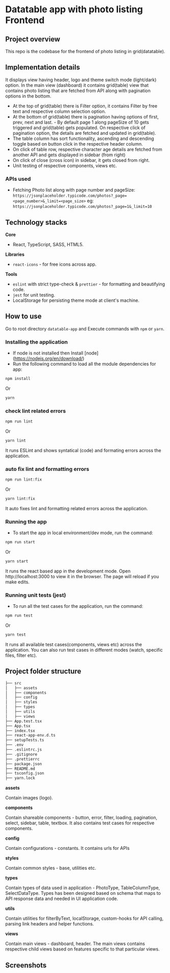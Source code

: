 # Datatable app with photo listing Frontend
## Project overview
This repo is the codebase for the frontend of photo listing in grid(datatable). 

## Implementation details
It displays view having header, logo and theme switch mode (light/dark) option.
In the main view (dashboard) it contains grid(table) view that contains photo listing that are fetched from API along with pagination options in the bottom.
- At the top of grid(table) there is Filter option, it contains Filter by free text and respective column selection option.
- At the bottom of grid(table) there is pagination having options of first, prev, next and last. - By default page 1 along pageSize of 10 gets triggered and grid(table) gets populated. On respective click of pagination option, the details are fetched and updated in grid(table).
- The table column has sort functionality, ascending and descending toggle based on button click in the respective header column.
- On click of table row, respective character age details are fetched from another API and gets displayed in sidebar (from right)
- On click of close (cross icon) in sidebar, it gets closed from right.
- Unit testing of respective components, views etc.

### APIs used
- Fetching Photo list along with page number and pageSize: ``https://jsonplaceholder.typicode.com/photos?_page=<page_number>&_limit=<page_size>``
eg: ``https://jsonplaceholder.typicode.com/photos?_page=1&_limit=10``

## Technology stacks

__Core__
- React, TypeScript, SASS, HTML5.

__Libraries__
- ``react-icons`` - for free icons across app.

__Tools__
- ``eslint`` with strict type-check & ``prettier`` - for formatting and beautifying code.
- ``jest`` for unit testing.
- LocalStorage for persisting theme mode at client's machine.

## How to use
Go to root directory `datatable-app` and Execute commands with `npm` or `yarn`.

### Installing the application
- If node is not installed then Install [node] (https://nodejs.org/en/download/)
- Run the following command to load all the module dependencies for app:
```bash
npm install
```
Or
```bash
yarn
```

### check lint related errors
```bash
npm run lint
```
Or
```bash
yarn lint
```
It runs ESLint and shows syntatical (code) and formating errors across the application.

### auto fix lint and formatting errors
```bash
npm run lint:fix
```
Or
```bash
yarn lint:fix
```
It auto fixes lint and formatting related errors across the application.

### Running the app
- To start the app in local environment/dev mode, run the command:
```bash
npm run start
```
Or
```bash
yarn start
```
It runs the react based app in the development mode. Open http://localhost:3000 to view it in the browser. The page will reload if you make edits.

### Running unit tests (jest)
- To run all the test cases for the application, run the command:
```bash
npm run test
```
Or
```bash
yarn test
```
It runs all available test cases(components, views etc) across the application. You can also run test cases in different modes (watch, specific files, filter etc).

## Project folder structure
```bash
├── src
│   ├── assets
│   ├── components
│   ├── config
│   ├── styles
│   ├── types
│   ├── utils
│   ├── views
├── App.test.tsx
├── App.tsx
├── index.tsx
├── react-app-env.d.ts
├── setupTests.ts
├── .env
├── .eslintrc.js
├── .gitignore
├── .prettierrc
├── package.json
├── README.md
├── tsconfig.json
├── yarn.lock
```

__assets__ 

Contain images (logo).

__components__ 

Contain shareable components - button, error, filter, loading, pagination, select, sidebar, table, textbox. It also contains test cases for respective components.

__config__ 

Contain configurations - constants. It contains urls for APIs

__styles__ 

Contain common styles - base, utilities etc.

__types__ 

Contain types of data used in application - PhotoType, TableColumnType, SelectDataType. Types has been designed based on schema that maps to API response data and needed in UI application code.

__utils__ 

Contain utilities for filterByText, localStorage, custom-hooks for API calling, parsing link headers and helper functions.

__views__

Contain main views - dashboard, header. The main views contains respective child views based on features specific to that particular views.

## Screenshots
